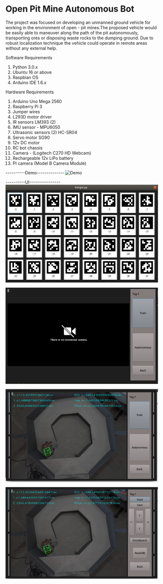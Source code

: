 # Open Pit Mine Autonomous Bot

The project was focused on developing an unmanned ground vehicle for working in the environment of open - pit mines.The proposed vehicle would be easily able to maneuver along the path of the pit autonomously, transporting ores or disposing waste rocks to the dumping ground. Due to robust localization technique the vehicle could operate in remote areas without any external help.

Software Requirements

1. Python 3.0.x
2. Ubuntu 16 or above
3. Raspbian OS
4. Arduino IDE 1.6.x

Hardware Requirements

1. Arduino Uno Mega 2560
2. Raspberry Pi 3
3. Jumper wires
4. L293D motor driver
5. IR sensors LM393 (2)
6. IMU sensor - MPU6050
7. Ultrasonic sensors (2) HC-SR04
8. Servo motor SG90
9. 12v DC motor
10. RC bot chassis
11. Camera - (Logitech C270 HD Webcam)
12. Rechargeable 12v LiPo battery
13. PI camera (Model B Camera Module)




----------Demo--------------
![Demo](Images/Demo.gif)

----------UI----------------
![UI](Images/UI1.png)

![UI](Images/UI2.png)

![UI](Images/UI3.png)

![UI](Images/UI4.png)


